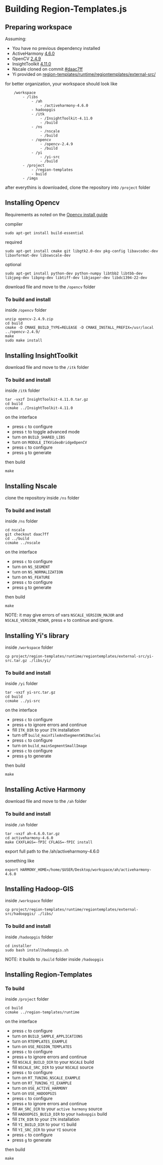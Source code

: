 # Building Region-Templates.js

## Preparing workspace

Assuming: 
- You have no previous dependency installed
- ActiveHarmony [4.6.0](http://www.dyninst.org/sites/default/files/downloads/harmony/ah-4.6.0.tar.gz)
- OpenCV [2.4.9](http://sourceforge.net/projects/opencvlibrary/files/opencv-unix/2.4.9/opencv-2.4.9.zip/download)
- InsightToolkit [4.11.0](https://sourceforge.net/projects/itk/files/itk/4.11/InsightToolkit-4.11.0.tar.gz/download)
- Nscale cloned on commit [#daac7ff](https://github.com/SBU-BMI/nscale/commit/daac7ff1be5198726e9225a6d4bdd97216be8e42)
- Yi provided on [region-templates/runtime/regiontemplates/external-src/](https://github.com/SBU-BMI/region-templates/tree/master/runtime/regiontemplates/external-src)


for better organization, your workspace should look like 
```
    /workspace
        - /libs
            - /ah
                - /activeharmony-4.6.0
            - hadoopgis
            - /itk
                - /InsightToolkit-4.11.0
                - /build
            - /ns
                - /nscale
                - /build
            - /opencv
                - /opencv-2.4.9
                - /build
            - /yi
                - /yi-src
                - /build
        - /project
            - /region-templates
            - build
        - /imgs
```


after everythins is downloaded, clone the repository into `/project` folder

## Installing Opencv 
Requirements as noted on the [Opencv install guide](http://docs.opencv.org/2.4/doc/tutorials/introduction/linux_install/linux_install.html)


compiler
```
sudo apt-get install build-essential
```

required
```
sudo apt-get install cmake git libgtk2.0-dev pkg-config libavcodec-dev libavformat-dev libswscale-dev
```

optional
```
sudo apt-get install python-dev python-numpy libtbb2 libtbb-dev libjpeg-dev libpng-dev libtiff-dev libjasper-dev libdc1394-22-dev
```

download file and move to the `/opencv` folder

### To build and install

inside `/opencv` folder
```
unzip opencv-2.4.9.zip
cd build
cmake -D CMAKE_BUILD_TYPE=RELEASE -D CMAKE_INSTALL_PREFIX=/usr/local ../opencv-2.4.9/
make
sudo make install
```

## Installing InsightToolkit

download file and move to the `/itk` folder

### To build and install

inside `/itk` folder
```
tar -vxzf InsightToolkit-4.11.0.tar.gz
cd build
ccmake ../InsightToolkit-4.11.0
```

on the interface
- press `c` to configure
- press `t` to toggle advanced mode
- turn on `BUILD_SHARED_LIBS`
- turn on `MODULE_ITKVideoBridgeOpenCV`
- press `c` to configure
- press `g` to generate

then build
```
make
```

## Installing Nscale

clone the repository inside `/ns` folder

### To build and install

inside `/ns` folder
```
cd nscale
git checkout daac7ff
cd ../build
ccmake ../nscale
```

on the interface
- press `c` to configure
- turn on `NS_SEGMENT`
- turn on `NS_NORMALIZATION`
- turn on `NS_FEATURE`
- press `c` to configure
- press `g` to generate

then build
```
make
```

NOTE: it may give errors of vars `NSCALE_VERSION_MAJOR` and `NSCALE_VERSION_MINOR`, press `e` to continue and ignore.

## Installing Yi's library

inside `/workspace` folder
```
cp project/region-templates/runtime/regiontemplates/external-src/yi-src.tar.gz ./libs/yi/
```

### To build and install

inside `/yi` folder

```
tar -vxzf yi-src.tar.gz
cd build
ccmake ../yi-src
```

on the interface
- press `c` to configure
- press `e` to ignore errors and continue
- fill `ITK_DIR` to your `ITK` installation
- turn off `build_mainTileAndSegmentWSINuclei`
- press `c` to configure
- turn on `build_mainSegmentSmallImage`
- press `c` to configure
- press `g` to generate

then build
```
make
```

## Installing Active Harmony

download file and move to the `/ah` folder

### To build and install

inside `/ah` folder
```
tar -vxzf ah-4.6.0.tar.gz
cd activeharmony-4.6.0 
make CXXFLAGS=-fPIC CFLAGS=-fPIC install
```

export full path to the /ah/activeharmony-4.6.0

something like
```
export HARMONY_HOME=/home/$USER/Desktop/workspace/ah/activeharmony-4.6.0
```

## Installing Hadoop-GIS

inside `/workspace` folder
```
cp project/region-templates/runtime/regiontemplates/external-src/hadoopgis/ ./libs/
```

### To build and install

inside `/hadoopgis` folder

```
cd installer
sudo bash installhadoopgis.sh 
```

NOTE: it builds to `/build` folder inside `/hadoopgis`

## Installing Region-Templates

### To build

inside `/project` folder
```
cd build
ccmake ../region-templates/runtime
```

on the interface
- press `c` to configure
- turn on `BUILD_SAMPLE_APPLICATIONS`
- turn on `RTEMPLATES_EXAMPLE`
- turn on `USE_REGION_TEMPLATES`
- press `c` to configure
- press `e` to ignore errors and continue
- fill `NSCALE_BUILD_DIR` to your `NSCALE` build
- fill `NSCALE_SRC_DIR` to your `NSCALE` source
- press `c` to configure
- turn on `RT_TUNING_NSCALE_EXAMPLE`
- turn on `RT_TUNING_YI_EXAMPLE`
- turn on `USE_ACTIVE_HARMONY`
- turn on `USE_HADOOPGIS`
- press `c` to configure
- press `e` to ignore errors and continue
- fill `AH_SRC_DIR` to your `active harmony` source
- fill `HADOOPGIS_BUILD_DIR` to your `hadoopgis` build
- fill `ITK_DIR` to your `ITK` installation
- fill `YI_BUILD_DIR` to your `YI` build
- fill `YI_SRC_DIR` to your `YI` source
- press `c` to configure
- press `g` to generate

then build
```
make
```
